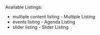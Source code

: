 Available Listings:

- multiple content listing - Multiple Listing
- events listing           - Agenda Listing
- slider listing           - Slider Listing